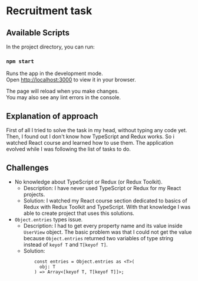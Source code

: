 # Recruitment task

## Available Scripts

In the project directory, you can run:

### `npm start`

Runs the app in the development mode.\
Open [http://localhost:3000](http://localhost:3000) to view it in your browser.

The page will reload when you make changes.\
You may also see any lint errors in the console.

## Explanation of approach

First of all I tried to solve the task in my head, without typing any code yet. Then, I found out I don't know how
TypeScript and Redux works. So i watched React course and learned how to use them. The application evolved while I was
following the list of tasks to do.

## Challenges

* No knowledge about TypeScript or Redux (or Redux Toolkit).
    * Description: I have never used TypeScript or Redux for my React projects.
    * Solution: I watched my React course section dedicated to basics of Redux with Redux Toolkit and TypeScript. With
      that knowledge I was able to create project that uses this solutions.
* `Object.entries` types issue.
    * Description:
      I had to get every property name and its value inside `UserView` object. The basic problem was that I could not
      get the value because `Object.entries` returned two variables of type string instead of `keyof T` and
      `T[keyof T]`.
    * Solution:
      ```
          const entries = Object.entries as <T>(
            obj: T
          ) => Array<[keyof T, T[keyof T]]>;
      ```  